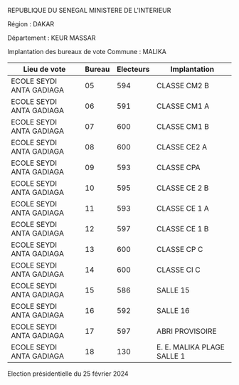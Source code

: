 REPUBLIQUE DU SENEGAL MINISTERE DE L'INTERIEUR

Région : DAKAR

Département : KEUR MASSAR

Implantation des bureaux de vote Commune : MALIKA

| Lieu de vote | Bureau | Electeurs | Implantation |
| - | - | - | - |
| ECOLE SEYDI ANTA GADIAGA | 05 | 594 | CLASSE CM2 B |
| ECOLE SEYDI ANTA GADIAGA | 06 | 591 | CLASSE CM1 A |
| ECOLE SEYDI ANTA GADIAGA | 07 | 600 | CLASSE CM1 B |
| ECOLE SEYDI ANTA GADIAGA | 08 | 600 | CLASSE CE2 A |
| ECOLE SEYDI ANTA GADIAGA | 09 | 593 | CLASSE CPA |
| ECOLE SEYDI ANTA GADIAGA | 10 | 595 | CLASSE CE 2 B |
| ECOLE SEYDI ANTA GADIAGA | 11 | 593 | CLASSE CE 1 A |
| ECOLE SEYDI ANTA GADIAGA | 12 | 597 | CLASSE CE 1 B |
| ECOLE SEYDI ANTA GADIAGA | 13 | 600 | CLASSE CP C |
| ECOLE SEYDI ANTA GADIAGA | 14 | 600 | CLASSE CI C |
| ECOLE SEYDI ANTA GADIAGA | 15 | 586 | SALLE 15 |
| ECOLE SEYDI ANTA GADIAGA | 16 | 592 | SALLE 16 |
| ECOLE SEYDI ANTA GADIAGA | 17 | 597 | ABRI PROVISOIRE |
| ECOLE SEYDI ANTA GADIAGA | 18 | 130 | E. E. MALIKA PLAGE SALLE 1 |

<!-- PageNumber="9/15" -->

Election présidentielle du 25 février 2024
